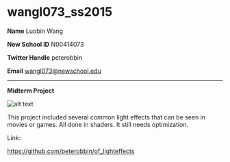 # wangl073_ss2015
**Name** Luobin Wang

**New School ID** N00414073

**Twitter Handle** peterobbin

**Email** wangl073@newschool.edu

--------------------------------

**Midterm Project** 


![alt text](https://raw.githubusercontent.com/peterobbin/wangl073_ss2015/master/midterm/midterm.png "midterm screenshot")

This project included several common light effects that can be seen in movies or games. All done in shaders. It still needs optimization. 

Link:

https://github.com/peterobbin/of_lighteffects

